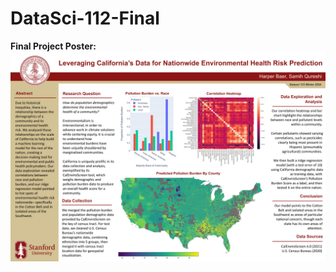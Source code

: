 # DataSci-112-Final

__Final Project Poster:__
![Final Project Poster](https://github.com/samihsq/DataSci-112-Final/blob/main/DATASCI%20112%20Project%20Poster%20Harper%2BSamih.png)
